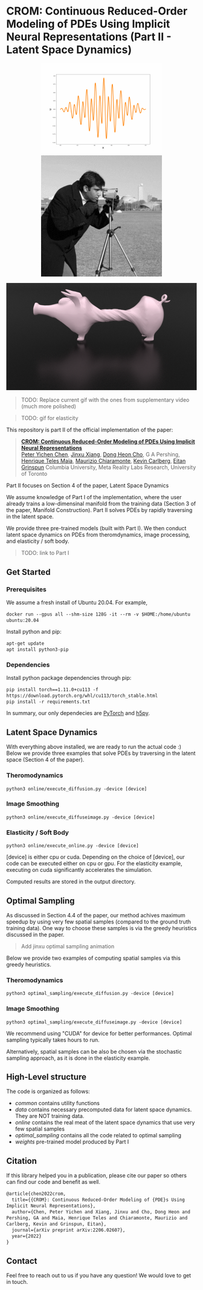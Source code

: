 # CROM: Continuous Reduced-Order Modeling of PDEs Using Implicit Neural Representations (Part II - Latent Space Dynamics)

<p align="center">
<img src="teaser/Diffusion.gif"  width="320"/>
<img src="teaser/DiffuseImage.gif"  width="320"/>
</p>
<p align="center">
<img src="teaser.png"  width="640"/>
</p>

> TODO: Replace current gif with the ones from supplementary video (much more polished)

> TODO: gif for elasticity

This repository is part II of the official implementation of the paper:

> **[CROM: Continuous Reduced-Order Modeling of PDEs Using Implicit Neural Representations](https://arxiv.org/abs/2206.02607)**  
> [Peter Yichen Chen](https://peterchencyc.com), [Jinxu Xiang](https://www.linkedin.com/in/jinxu-xiang-0862631a2), [Dong Heon Cho](https://www.linkedin.com/in/david-cho-003285131), G A Pershing, [Henrique Teles Maia](https://henriquetmaia.github.io), [Maurizio Chiaramonte](https://www.linkedin.com/in/maurizio-chiaramonte-03779762), [Kevin Carlberg](https://kevintcarlberg.net), [Eitan Grinspun](https://www.dgp.toronto.edu/~eitan/)
> Columbia University, Meta Reality Labs Research, University of Toronto  

Part II focuses on Section 4 of the paper, Latent Space Dynamics

We assume knowledge of Part I of the implementation, where the user already trains a low-dimensinal manifold from the training data (Section 3 of the paper, Manifold Construction). Part II solves PDEs by rapidly traversing in the latent space.

We provide three pre-trained models (built with Part I). We then conduct latent space dynamics on PDEs from theromdynamics, image processing, and elasticity / soft body.

> TODO: link to Part I

## Get Started

### Prerequisites
We assume a fresh install of Ubuntu 20.04. For example,

```
docker run --gpus all --shm-size 128G -it --rm -v $HOME:/home/ubuntu ubuntu:20.04
```

Install python and pip:
```
apt-get update
apt install python3-pip
```

### Dependencies
Install python package dependencies through pip:

```
pip install torch==1.11.0+cu113 -f https://download.pytorch.org/whl/cu113/torch_stable.html
pip install -r requirements.txt
```

In summary, our only dependecies are [PyTorch](https://pytorch.org) and [h5py](https://www.h5py.org).

## Latent Space Dynamics
With everything above installed, we are ready to run the actual code :) Below we provide three examples that solve PDEs by traversing in the latent space (Section 4 of the paper).

### Theromodynamics
```
python3 online/execute_diffusion.py -device [device]
```
### Image Smoothing
```
python3 online/execute_diffuseimage.py -device [device]
```
### Elasticity / Soft Body
```
python3 online/execute_online.py -device [device]
```
[device] is either cpu or cuda. Depending on the choice of [device], our code can be executed either on cpu or gpu. For the elasticity example, executing on cuda significantly accelerates the simulation.

Computed results are stored in the output directory.

## Optimal Sampling
As discussed in Section 4.4 of the paper, our method achives maximum speedup by using very few spatial samples (compared to the ground truth training data). One way to choose these samples is via the greedy heuristics discussed in the paper. 

> Add jinxu optimal sampling animation

Below we provide two examples of computing spatial samples via this greedy heuristics. 

### Theromodynamics
```
python3 optimal_sampling/execute_diffusion.py -device [device]
```
### Image Smoothing
```
python3 optimal_sampling/execute_diffuseimage.py -device [device]
```
We recommend using "CUDA" for device for better performances. Optimal sampling typically takes hours to run.

Alternatively, spatial samples can be also be chosen via the stochastic sampling approach, as it is done in the elasticity example.

## High-Level structure
The code is organized as follows:
* *common* contains utility functions
* *data* contains necessary precomputed data for latent space dynamics. They are NOT training data.
* *online* contains the real meat of the latent space dynamics that use very few spatial samples
* *optimal_sampling* contains all the code related to optimal sampling
* *weights* pre-trained model produced by Part I

## Citation
If this library helped you in a publication, please cite our paper so others can find our code and benefit as well.
```
@article{chen2022crom,
  title={{CROM}: Continuous Reduced-Order Modeling of {PDE}s Using Implicit Neural Representations},
  author={Chen, Peter Yichen and Xiang, Jinxu and Cho, Dong Heon and Pershing, GA and Maia, Henrique Teles and Chiaramonte, Maurizio and Carlberg, Kevin and Grinspun, Eitan},
  journal={arXiv preprint arXiv:2206.02607},
  year={2022}
}
```

## Contact
Feel free to reach out to us if you have any question! We would love to get in touch.